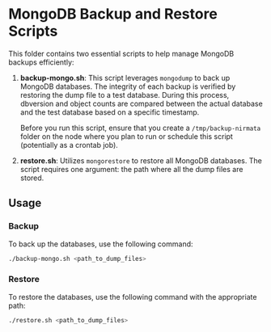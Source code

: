 # MongoDB Backup and Restore Scripts

This folder contains two essential scripts to help manage MongoDB backups efficiently:

1. **backup-mongo.sh**: This script leverages `mongodump` to back up MongoDB databases. The integrity of each backup is verified by restoring the dump file to a test database. During this process, dbversion and object counts are compared between the actual database and the test database based on a specific timestamp. 
   
   Before you run this script, ensure that you create a `/tmp/backup-nirmata` folder on the node where you plan to run or schedule this script (potentially as a crontab job).
   
2. **restore.sh**: Utilizes `mongorestore` to restore all MongoDB databases. The script requires one argument: the path where all the dump files are stored.

## Usage

### Backup
To back up the databases, use the following command:
```sh
./backup-mongo.sh <path_to_dump_files>
```
### Restore
To restore the databases, use the following command with the appropriate path:
```sh
./restore.sh <path_to_dump_files>
```